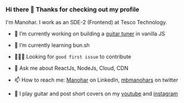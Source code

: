 ### Hi there 👋 Thanks for checking out my profile

I'm Manohar. I work as an SDE-2 (Frontend) at Tesco Technology. 


- 🔭 I’m currently working on building a [guitar tuner](https://github.com/manohar27/guitar-tuner) in vanilla JS
- 🌱 I’m currently learning bun.sh 
- 🙋🏻‍♂️ Looking for `good first issue` to contribute
- 💬 Ask me about ReactJs, NodeJs, Cloud, CDN
- 📫 How to reach me: [Manohar](https://www.linkedin.com/in/manohar-srinivasa/) on LinkedIn, [mbmanohars](https://twitter.com/mbmanohars) on twitter


- 🎸 I play guitar and post short covers on my [youtube](https://www.youtube.com/channel/UCwgOqApNzLbKXZYemKQZbOA) and [instagram](https://www.instagram.com/lateralus.xyz/)
